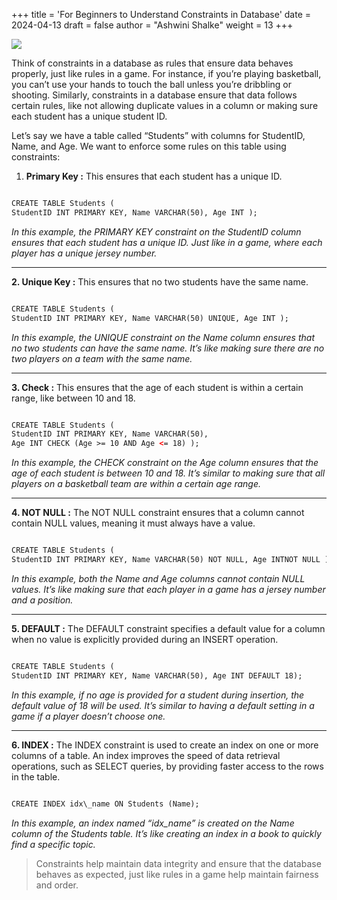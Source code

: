 +++
title = 'For Beginners to Understand Constraints in Database'
date = 2024-04-13
draft = false
author = "Ashwini Shalke"
weight = 13
+++


![](https://cdn-images-1.medium.com/max/1600/1*q1j8SNFUfTTDL_STiPZT4g.jpeg)

Think of constraints in a database as rules that ensure data behaves properly, just like rules in a game. For instance, if you’re playing basketball, you can’t use your hands to touch the ball unless you’re dribbling or shooting. Similarly, constraints in a database ensure that data follows certain rules, like not allowing duplicate values in a column or making sure each student has a unique student ID.

Let’s say we have a table called “Students” with columns for StudentID, Name, and Age. We want to enforce some rules on this table using constraints:

1.  **Primary Key :** This ensures that each student has a unique ID.

```html

CREATE TABLE Students ( 
StudentID INT PRIMARY KEY, Name VARCHAR(50), Age INT );

```

_In this example, the PRIMARY KEY constraint on the StudentID column ensures that each student has a unique ID. Just like in a game, where each player has a unique jersey number._

---

**2\. Unique Key :** This ensures that no two students have the same name.

```html

CREATE TABLE Students ( 
StudentID INT PRIMARY KEY, Name VARCHAR(50) UNIQUE, Age INT );

```

_In this example, the UNIQUE constraint on the Name column ensures that no two students can have the same name. It’s like making sure there are no two players on a team with the same name._

---
**3\. Check :** This ensures that the age of each student is within a certain range, like between 10 and 18.

```html

CREATE TABLE Students ( 
StudentID INT PRIMARY KEY, Name VARCHAR(50), 
Age INT CHECK (Age >= 10 AND Age <= 18) );

```

_In this example, the CHECK constraint on the Age column ensures that the age of each student is between 10 and 18. It’s similar to making sure that all players on a basketball team are within a certain age range._

---
**4\. NOT NULL :** The NOT NULL constraint ensures that a column cannot contain NULL values, meaning it must always have a value.


```html

CREATE TABLE Students ( 
StudentID INT PRIMARY KEY, Name VARCHAR(50) NOT NULL, Age INTNOT NULL );

```
_In this example, both the Name and Age columns cannot contain NULL values. It’s like making sure that each player in a game has a jersey number and a position._

---

**5\. DEFAULT :** The DEFAULT constraint specifies a default value for a column when no value is explicitly provided during an INSERT operation.

```html

CREATE TABLE Students ( 
StudentID INT PRIMARY KEY, Name VARCHAR(50), Age INT DEFAULT 18);

```

_In this example, if no age is provided for a student during insertion, the default value of 18 will be used. It’s similar to having a default setting in a game if a player doesn’t choose one._

---

**6\. INDEX :** The INDEX constraint is used to create an index on one or more columns of a table. An index improves the speed of data retrieval operations, such as SELECT queries, by providing faster access to the rows in the table.

```html

CREATE INDEX idx\_name ON Students (Name);

```

_In this example, an index named “idx\_name” is created on the Name column of the Students table. It’s like creating an index in a book to quickly find a specific topic._


> Constraints help maintain data integrity and ensure that the database behaves as expected, just like rules in a game help maintain fairness and order.